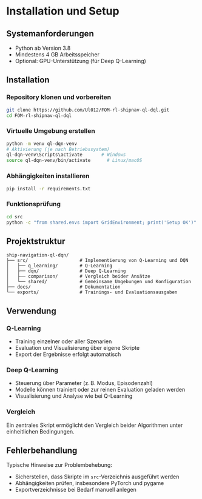 # Installation und Setup

## Systemanforderungen

- Python ab Version 3.8
- Mindestens 4 GB Arbeitsspeicher
- Optional: GPU-Unterstützung (für Deep Q-Learning)

## Installation

### Repository klonen und vorbereiten

```bash
git clone https://github.com/Ul012/FOM-rl-shipnav-ql-dql.git
cd FOM-rl-shipnav-ql-dql
```

### Virtuelle Umgebung erstellen

```bash
python -m venv ql-dqn-venv
# Aktivierung (je nach Betriebssystem)
ql-dqn-venv\Scripts\activate       # Windows
source ql-dqn-venv/bin/activate      # Linux/macOS
```

### Abhängigkeiten installieren

```bash
pip install -r requirements.txt
```

### Funktionsprüfung

```bash
cd src
python -c "from shared.envs import GridEnvironment; print('Setup OK')"
```

## Projektstruktur

```plaintext
ship-navigation-ql-dqn/
├── src/                   # Implementierung von Q-Learning und DQN
│   ├── q_learning/        # Q-Learning
│   ├── dqn/               # Deep Q-Learning
│   ├── comparison/        # Vergleich beider Ansätze
│   └── shared/            # Gemeinsame Umgebungen und Konfiguration
├── docs/                  # Dokumentation
└── exports/               # Trainings- und Evaluationsausgaben
```

## Verwendung

### Q-Learning

- Training einzelner oder aller Szenarien
- Evaluation und Visualisierung über eigene Skripte
- Export der Ergebnisse erfolgt automatisch

### Deep Q-Learning

- Steuerung über Parameter (z. B. Modus, Episodenzahl)
- Modelle können trainiert oder zur reinen Evaluation geladen werden
- Visualisierung und Analyse wie bei Q-Learning

### Vergleich

Ein zentrales Skript ermöglicht den Vergleich beider Algorithmen unter einheitlichen Bedingungen.

## Fehlerbehandlung

Typische Hinweise zur Problembehebung:
- Sicherstellen, dass Skripte im `src`-Verzeichnis ausgeführt werden
- Abhängigkeiten prüfen, insbesondere PyTorch und pygame
- Exportverzeichnisse bei Bedarf manuell anlegen

